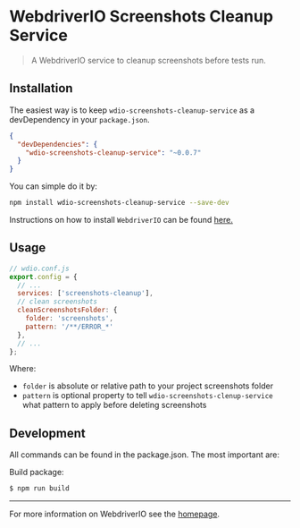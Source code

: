 WebdriverIO Screenshots Cleanup Service
=======================================

> A WebdriverIO service to cleanup screenshots before tests run.

## Installation

The easiest way is to keep `wdio-screenshots-cleanup-service` as a devDependency in your `package.json`.

```json
{
  "devDependencies": {
    "wdio-screenshots-cleanup-service": "~0.0.7"
  }
}
```

You can simple do it by:

```bash
npm install wdio-screenshots-cleanup-service --save-dev
```

Instructions on how to install `WebdriverIO` can be found [here.](http://webdriver.io/guide/getstarted/install.html)

## Usage

```js
// wdio.conf.js
export.config = {
  // ...
  services: ['screenshots-cleanup'],
  // clean screenshots
  cleanScreenshotsFolder: {
    folder: 'screenshots',
    pattern: '/**/ERROR_*'
  },
  // ...
};
```

Where:
  - `folder` is absolute or relative path to your project screenshots folder
  - `pattern` is optional property to tell `wdio-screenshots-clenup-service` what pattern to apply before deleting screenshots

## Development

All commands can be found in the package.json. The most important are:

Build package:

```sh
$ npm run build
```

----

For more information on WebdriverIO see the [homepage](http://webdriver.io).
